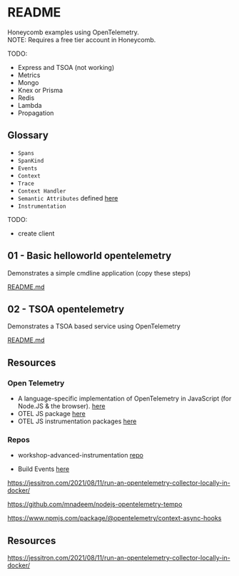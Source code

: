 # README

Honeycomb examples using OpenTelemetry.  
NOTE: Requires a free tier account in Honeycomb.  

TODO:

* Express and TSOA (not working)
* Metrics
* Mongo
* Knex or Prisma
* Redis
* Lambda
* Propagation

## Glossary

* `Spans`
* `SpanKind`
* `Events`
* `Context`
* `Trace`
* `Context Handler`
* `Semantic Attributes` defined [here](https://github.com/open-telemetry/opentelemetry-specification/blob/main/specification/resource/semantic_conventions/README.md)
* `Instrumentation`

TODO: 

* create client

## 01 - Basic helloworld opentelemetry

Demonstrates a simple cmdline application (copy these steps)  

[README.md](./01_helloworld_typescript_opentelemetry/README.md)  

## 02 - TSOA opentelemetry

Demonstrates a TSOA based service using OpenTelemetry

[README.md](./02_simple_tsoa_opentelemetry/README.md)  

## Resources

### Open Telemetry

* A language-specific implementation of OpenTelemetry in JavaScript (for Node.JS & the browser). [here](https://opentelemetry.io/docs/instrumentation/js/)
* OTEL JS package [here](https://github.com/open-telemetry/opentelemetry-js)
* OTEL JS instrumentation packages [here](https://github.com/open-telemetry/opentelemetry-js-contrib)

### Repos

* workshop-advanced-instrumentation [repo](https://github.com/honeycombio/workshop-advanced-instrumentation)


* Build Events [here](https://github.com/honeycombio/buildevents)



https://jessitron.com/2021/08/11/run-an-opentelemetry-collector-locally-in-docker/

https://github.com/mnadeem/nodejs-opentelemetry-tempo

https://www.npmjs.com/package/@opentelemetry/context-async-hooks

## Resources

https://jessitron.com/2021/08/11/run-an-opentelemetry-collector-locally-in-docker/
